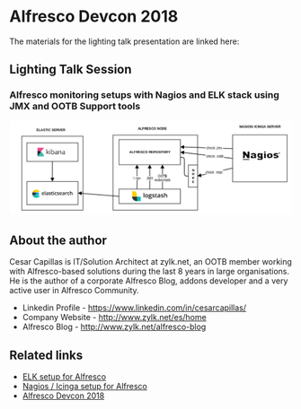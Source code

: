 # Alfresco Devcon 2018

The materials for the lighting talk presentation are linked here:

## Lighting Talk Session

### Alfresco monitoring setups with Nagios and ELK stack using JMX and OOTB Support tools

![Basic Setup for ELK and Alfresco](alfresco_monitor.png)

## About the author

Cesar Capillas is IT/Solution Architect at zylk.net, an OOTB member working with Alfresco-based solutions during the last 8 years in large organisations. He is the author of a corporate Alfresco Blog, addons developer and a very active user in Alfresco Community.

 - Linkedin Profile - https://www.linkedin.com/in/cesarcapillas/
 - Company Website  - http://www.zylk.net/es/home
 - Alfresco Blog    - http://www.zylk.net/alfresco-blog

## Related links

- [ELK setup for Alfresco](https://github.com/zylklab/alfresco-elk)
- [Nagios / Icinga setup for Alfresco](https://github.com/zylklab/alfresco-nagios)
- [Alfresco Devcon 2018](https://devcon.alfresco.com/)
